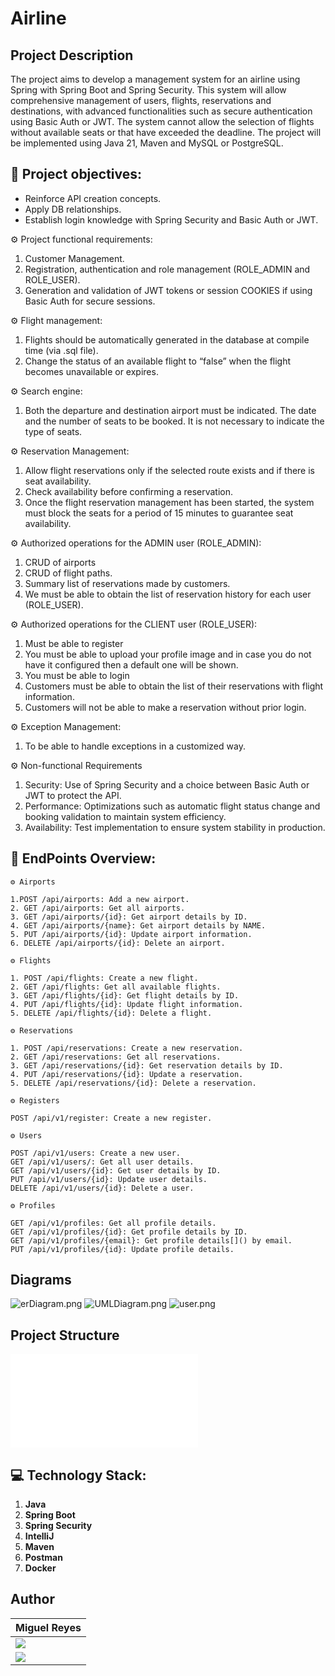 # Airline
## Project Description
The project aims to develop a management system for an airline using Spring with Spring Boot and
Spring Security. This system will allow comprehensive management of users, flights, reservations and
destinations, with advanced functionalities such as secure authentication using Basic Auth or JWT.
The system cannot allow the selection of flights without available seats or that have exceeded the deadline.
The project will be implemented using Java 21, Maven and MySQL or PostgreSQL.

## 🎯 Project objectives:

* Reinforce API creation concepts.
* Apply DB relationships.
* Establish login knowledge with Spring Security and Basic Auth or JWT.

⚙️ Project functional requirements:

1. Customer Management.
2. Registration, authentication and role management (ROLE_ADMIN and ROLE_USER).
3. Generation and validation of JWT tokens or session COOKIES if using Basic Auth for secure sessions.

⚙️ Flight management:

1. Flights should be automatically generated in the database at compile time (via .sql file).
2. Change the status of an available flight to “false” when the flight becomes unavailable or expires.

⚙️ Search engine:

1. Both the departure and destination airport must be indicated. The date and the number of seats to be booked. It is not necessary to indicate the type of seats.

⚙️ Reservation Management:

1. Allow flight reservations only if the selected route exists and if there is seat availability.
2. Check availability before confirming a reservation.
3. Once the flight reservation management has been started, the system must block the seats for a period of 15 minutes to guarantee seat availability.

⚙️ Authorized operations for the ADMIN user (ROLE_ADMIN):

1. CRUD of airports
2. CRUD of flight paths.
3. Summary list of reservations made by customers.
4. We must be able to obtain the list of reservation history for each user (ROLE_USER).

⚙️ Authorized operations for the CLIENT user (ROLE_USER):

1. Must be able to register
2. You must be able to upload your profile image and in case you do not have it configured then a default one will be shown.
3. You must be able to login
4. Customers must be able to obtain the list of their reservations with flight information.
5. Customers will not be able to make a reservation without prior login.

⚙️ Exception Management:

1. To be able to handle exceptions in a customized way.

⚙️ Non-functional Requirements

1. Security: Use of Spring Security and a choice between Basic Auth or JWT to protect the API.
2. Performance: Optimizations such as automatic flight status change and booking validation to maintain system efficiency.
3. Availability: Test implementation to ensure system stability in production.

## 🎯 EndPoints Overview:
    ⚙️ Airports

    1.POST /api/airports: Add a new airport.
    2. GET /api/airports: Get all airports.
    3. GET /api/airports/{id}: Get airport details by ID.
    4. GET /api/airports/{name}: Get airport details by NAME.
    5. PUT /api/airports/{id}: Update airport information.
    6. DELETE /api/airports/{id}: Delete an airport.

    ⚙️ Flights

    1. POST /api/flights: Create a new flight.
    2. GET /api/flights: Get all available flights.
    3. GET /api/flights/{id}: Get flight details by ID.
    4. PUT /api/flights/{id}: Update flight information.
    5. DELETE /api/flights/{id}: Delete a flight.

    ⚙️ Reservations

    1. POST /api/reservations: Create a new reservation.
    2. GET /api/reservations: Get all reservations.
    3. GET /api/reservations/{id}: Get reservation details by ID.
    4. PUT /api/reservations/{id}: Update a reservation.
    5. DELETE /api/reservations/{id}: Delete a reservation.

    ⚙️ Registers

    POST /api/v1/register: Create a new register.

    ⚙️ Users

    POST /api/v1/users: Create a new user.
    GET /api/v1/users/: Get all user details.
    GET /api/v1/users/{id}: Get user details by ID.
    PUT /api/v1/users/{id}: Update user details.
    DELETE /api/v1/users/{id}: Delete a user.

    ⚙️ Profiles

    GET /api/v1/profiles: Get all profile details.
    GET /api/v1/profiles/{id}: Get profile details by ID.
    GET /api/v1/profiles/{email}: Get profile details[]() by email.
    PUT /api/v1/profiles/{id}: Update profile details.

## Diagrams
![erDiagram.png](utils/erDiagram.png)
![UMLDiagram.png](utils/UMLDiagram.png)
![user.png](utils/user.png)

## Project Structure

![estructura_proyecto.txt](utils/estructura_proyecto.txt)


## 💻 Technology Stack:

1. **Java**
2. **Spring Boot**
3. **Spring Security**
4. **IntelliJ**
5. **Maven**
6. **Postman**
7. **Docker**


## Author

|                                                                                  **Miguel Reyes**                                                                                    |
  | ----------------------------------------------------------------------------------------------------------------------------------------------------------------------------------- |
| <a href="https://github.com/MIANREVA2024"> <img src="https://img.shields.io/badge/github-%23121011.svg?&style=for-the-badge&logo=github&logoColor=white"/></a>             |
| <a href="https://www.linkedin.com/in/miguelreyesvasquez/"> <img src="https://img.shields.io/badge/linkedin%20-%230077B5.svg?&style=for-the-badge&logo=linkedin&logoColor=white"/></a> |